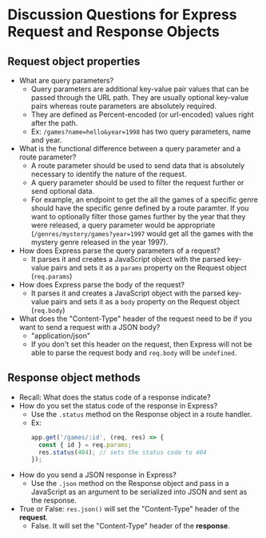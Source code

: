 # Discussion Questions for Express Request and Response Objects

## Request object properties

- What are query parameters?
  - Query parameters are additional key-value pair values that can be passed
    through the URL path. They are usually optional key-value pairs whereas
    route parameters are absolutely required.
  - They are defined as Percent-encoded (or url-encoded) values right after
    the path.
  - Ex: `/games?name=hello&year=1998` has two query parameters, name and year.
- What is the functional difference between a query parameter and a route
  parameter?
  - A route parameter should be used to send data that is absolutely necessary
    to identify the nature of the request.
  - A query parameter should be used to filter the request further or send
    optional data.
  - For example, an endpoint to get the all the games of a specific genre should
    have the specific genre defined by a route paramter. If you want to optionally
    filter those games further by the year that they were released, a query
    parameter would be appropriate (`/genres/mystery/games?year=1997` would get
    all the games with the mystery genre released in the year 1997).
- How does Express parse the query parameters of a request?
  - It parses it and creates a JavaScript object with the parsed key-value pairs
    and sets it as a `params` property on the Request object (`req.params`)
- How does Express parse the body of the request?
  - It parses it and creates a JavaScript object with the parsed key-value pairs
    and sets it as a `body` property on the Request object (`req.body`)
- What does the "Content-Type" header of the request need to be if you want to send
  a request with a JSON body?
  - "application/json"
  - If you don't set this header on the request, then Express will not be able to
    parse the request body and `req.body` will be `undefined`.

## Response object methods

- Recall: What does the status code of a response indicate?
- How do you set the status code of the response in Express?
  - Use the `.status` method on the Response object in a route handler.
  - Ex:
    ```js
    app.get('/games/:id', (req, res) => {
      const { id } = req.params;
      res.status(404); // sets the status code to 404
    });
    ```
- How do you send a JSON response in Express?
  - Use the `.json` method on the Response object and pass in a JavaScript
    as an argument to be serialized into JSON and sent as the response.
- True or False: `res.json()` will set the "Content-Type" header of the
  **request**.
  - False. It will set the "Content-Type" header of the **response**.
